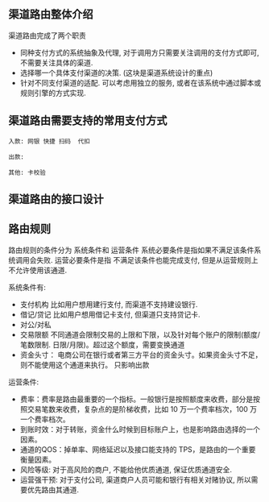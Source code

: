 ## 渠道路由整体介绍

 渠道路由完成了两个职责
 -  同种支付方式的系统抽象及代理,  对于调用方只需要关注调用的支付方式即可, 不需要关注具体的渠道.
 -  选择哪一个具体支付渠道的决策. (这块是渠道系统设计的重点)
 -  针对不同支付渠道的适配. 可以考虑用独立的服务, 或者在该系统中通过脚本或规则引擎的方式实现.
## 渠道路由需要支持的常用支付方式


    入款: 网银 快捷 扫码  代扣

    出款:

    其他: 卡校验

## 渠道路由的接口设计



## 路由规则

路由规则的条件分为 系统条件和 运营条件
系统必要条件是指如果不满足该条件系统调用会失败.
运营必要条件是指 不满足该条件也能完成支付, 但是从运营规则上不允许使用该通道.

系统条件有:
 -  支付机构   比如用户想用建行支付, 而渠道不支持建设银行.
 -  借记/贷记  比如用户想用借记卡支付, 但渠道只支持贷记卡.
 -  对公/对私
 -  交易限额   不同通道会限制交易的上限和下限，以及针对每个账户的限制(额度/笔数限制. 日限/月限)。超过这个额度，需要变换通道
 -  资金头寸： 电商公司在银行或者第三方平台的资金头寸。如果资金头寸不足，则不能使用这个通道来执行。 只影响出款

运营条件:
 -  费率：费率是路由最重要的一个指标。一般银行是按照额度来收费，部分是按照交易笔数来收费，复杂点的是阶梯收费，比如 10 万一个费率档次，100 万一个费率档次。
 -  到账时效：对于转账，资金什么时候到目标账户上，也是影响路由选择的一个因素。
 -  通道的QOS：掉单率、网络延迟以及接口能支持的 TPS，是路由的一个重要衡量因素。
 -  风险等级: 对于高风险的商户, 不能给他优质通道, 保证优质通道安全.
 -  运营强干预:  对于支付公司, 渠道商户人员可能和银行有相关对赌协议, 所以需要优先路由其通道.

